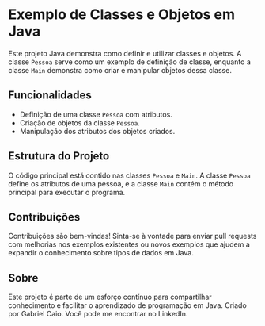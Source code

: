 # Exemplo de Classes e Objetos em Java

Este projeto Java demonstra como definir e utilizar classes e objetos. A classe `Pessoa` serve como um exemplo de definição de classe, enquanto a classe `Main` demonstra como criar e manipular objetos dessa classe.

## Funcionalidades

- Definição de uma classe `Pessoa` com atributos.
- Criação de objetos da classe `Pessoa`.
- Manipulação dos atributos dos objetos criados.

## Estrutura do Projeto

O código principal está contido nas classes `Pessoa` e `Main`. A classe `Pessoa` define os atributos de uma pessoa, e a classe `Main` contém o método principal para executar o programa.

## Contribuições

Contribuições são bem-vindas! Sinta-se à vontade para enviar pull requests com melhorias nos exemplos existentes ou novos exemplos que ajudem a expandir o conhecimento sobre tipos de dados em Java.

## Sobre

Este projeto é parte de um esforço contínuo para compartilhar conhecimento e facilitar o aprendizado de programação em Java. Criado por Gabriel Caio. Você pode me encontrar no LinkedIn.
